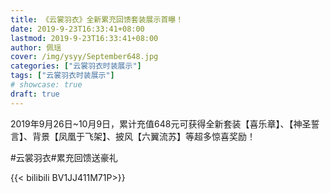 ```yaml
---
title: 《云裳羽衣》全新累充回馈套装展示首曝！
date: 2019-9-23T16:33:41+08:00
lastmod: 2019-9-23T16:33:41+08:00
author: 佩瑶
cover: /img/ysyy/September648.jpg
categories: ["云裳羽衣时装展示"]
tags: ["云裳羽衣时装展示"]
# showcase: true
draft: true
---
```

2019年9月26日~10月9日，累计充值648元可获得全新套装【喜乐章】、【神圣誓言】、背景【凤凰于飞架】、披风【六翼流苏】等超多惊喜奖励！

<!--more-->

#云裳羽衣#累充回馈送豪礼

{{< bilibili BV1JJ411M71P>}}